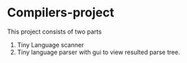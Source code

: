 # Compilers-project

This project consists of two parts
1. Tiny Language scanner
2. Tiny language parser with gui to view resulted parse tree.
